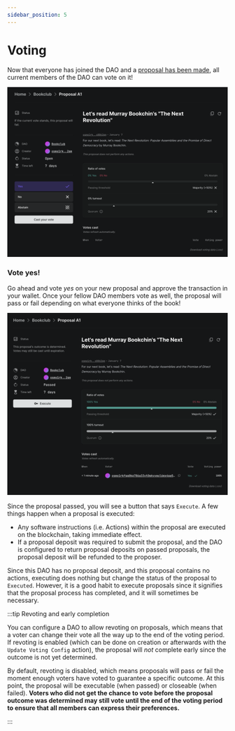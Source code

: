 ```yaml
---
sidebar_position: 5
---
```


# Voting

Now that everyone has joined the DAO and a [proposal has been
made](/quickstart/create-a-proposal), all current members of the DAO can vote on
it!

![Proposal vote](/img/quickstart/proposal-vote.png)

### Vote yes!

Go ahead and vote _yes_ on your new proposal and approve the transaction in your
wallet. Once your fellow DAO members vote as well, the proposal will pass or
fail depending on what everyone thinks of the book!

![Proposal passed](/img/quickstart/proposal-vote-done.png)

Since the proposal passed, you will see a button that says `Execute`. A few
things happen when a proposal is executed:

- Any software instructions (i.e. Actions) within the proposal are executed on
  the blockchain, taking immediate effect.
- If a proposal deposit was required to submit the proposal, and the DAO is
  configured to return proposal deposits on passed proposals, the proposal
  deposit will be refunded to the proposer.

Since this DAO has no proposal deposit, and this proposal contains no actions,
executing does nothing but change the status of the proposal to `Executed`.
However, it is a good habit to execute proposals since it signifies that the
proposal process has completed, and it will sometimes be necessary.

:::tip Revoting and early completion

You can configure a DAO to allow revoting on proposals, which means that a voter
can change their vote all the way up to the end of the voting period. If
revoting is enabled (which can be done on creation or afterwards with the
`Update Voting Config` action), the proposal will _not_ complete early since the
outcome is not yet determined.

By default, revoting is disabled, which means proposals will pass or fail the
moment enough voters have voted to guarantee a specific outcome. At this point,
the proposal will be executable (when passed) or closeable (when failed).
**Voters who did not get the chance to vote before the proposal outcome was
determined may still vote until the end of the voting period to ensure that all
members can express their preferences.**

:::
